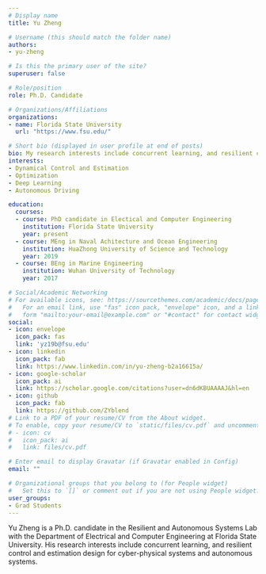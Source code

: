 ```yaml
---
# Display name
title: Yu Zheng 

# Username (this should match the folder name)
authors:
- yu-zheng

# Is this the primary user of the site?
superuser: false

# Role/position
role: Ph.D. Candidate

# Organizations/Affiliations
organizations:
- name: Florida State University
  url: "https://www.fsu.edu/"

# Short bio (displayed in user profile at end of posts)
bio: My research interests include concurrent learning, and resilient control and estimation design for cyber-physical systems and autonomous systems
interests:
- Dynamical Control and Estimation
- Optimization
- Deep Learning
- Autonomous Driving

education:
  courses:
  - course: PhD candidate in Electical and Computer Engineering
    institution: Florida State University
    year: present
  - course: MEng in Naval Achitecture and Ocean Engineering
    institution: HuaZhong University of Science and Technology
    year: 2019
  - course: BEng in Marine Engineering
    institution: Wuhan University of Technology
    year: 2017

# Social/Academic Networking
# For available icons, see: https://sourcethemes.com/academic/docs/page-builder/#icons
#   For an email link, use "fas" icon pack, "envelope" icon, and a link in the
#   form "mailto:your-email@example.com" or "#contact" for contact widget.
social:
- icon: envelope
  icon_pack: fas
  link: 'yz19b@fsu.edu'
- icon: linkedin
  icon_pack: fab
  link: https://www.linkedin.com/in/yu-zheng-b2a16615a/
- icon: google-scholar
  icon_pack: ai
  link: https://scholar.google.com/citations?user=dn6dKBUAAAAJ&hl=en
- icon: github
  icon_pack: fab
  link: https://github.com/ZYblend
# Link to a PDF of your resume/CV from the About widget.
# To enable, copy your resume/CV to `static/files/cv.pdf` and uncomment the lines below.
# - icon: cv
#   icon_pack: ai
#   link: files/cv.pdf

# Enter email to display Gravatar (if Gravatar enabled in Config)
email: ""

# Organizational groups that you belong to (for People widget)
#   Set this to `[]` or comment out if you are not using People widget.
user_groups:
- Grad Students
---
```


Yu Zheng is a Ph.D. candidate in the Resilient and Autonomous Systems Lab with the Department of Electrical and Computer Engineering at Florida State University. His research interests include concurrent learning, and resilient control and estimation design for cyber-physical systems and autonomous systems.
